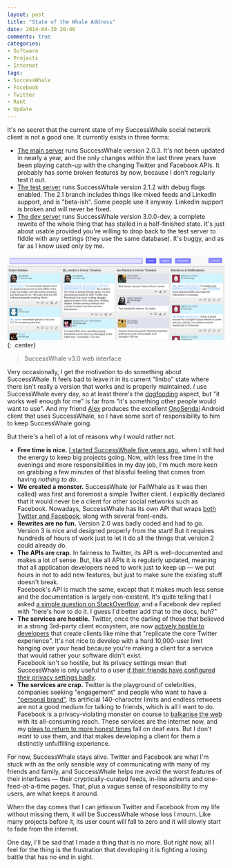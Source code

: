 ```yaml
---
layout: post
title: "State of the Whale Address"
date: 2014-04-30 20:46
comments: true
categories: 
- Software
- Projects
- Internet
tags:
- SuccessWhale
- Facebook
- Twitter
- Rant
- Update
---
```


It's no secret that the current state of my SuccessWhale social network client is not a good one. It currently exists in three forms:

* [The main server](https://successwhale.com) runs SuccessWhale version 2.0.3. It's not been updated in nearly a year, and the only changes within the last three years have been playing catch-up with the changing Twitter and Facebook APIs. It probably has some broken features by now, because I don't regularly test it out.
* [The test server](http://test.successwhale.com) runs SuccessWhale version 2.1.2 with debug flags enabled. The 2.1 branch includes things like mixed feeds and LinkedIn support, and is "beta-ish". Some people use it anyway. LinkedIn support is broken and will never be fixed.
* [The dev server](http://dev.successwhale.com) runs SuccessWhale version 3.0.0-dev, a complete rewrite of the whole thing that has stalled in a half-finished state. It's just about usable provided you're willing to drop back to the test server to fiddle with any settings (they use the same database). It's buggy, and as far as I know used only by me.

![SuccessWhale 3 interface](/img/blog/2014/successwhale-3.png){: .center}

> SuccessWhale v3.0 web interface

Very occasionally, I get the motivation to do something about SuccessWhale. It feels bad to leave it in its current "limbo" state where there isn't really a version that works and is properly maintained. *I* use SuccessWhale every day, so at least there's the [dogfooding](http://blog.codinghorror.com/the-ultimate-dogfooding-story/) aspect, but "it works well enough for me" is far from "it's something other people would want to use". And my friend [Alex](http://haku.me/) produces the excellent [OnoSendai](http://onosendai.mobi) Android client that uses SuccessWhale, so I have some sort of responsibility to him to keep SuccessWhale going.

But there's a hell of a lot of reasons why I would rather not.

* **Free time is nice.** [I started SuccessWhale five years ago](http://blog.ianrenton.com/announcing-successwhale), when I still had the energy to keep big projects going. Now, with less free time in the evenings and more responsibilities in my day job, I'm much more keen on grabbing a few minutes of that blissful feeling that comes from having *nothing to do*.
* **We created a monster.** SuccessWhale (or FailWhale as it was then called) was first and foremost a simple Twitter client. I explicitly declared that it would never be a client for other social networks such as Facebook. Nowadays, SuccessWhale has its own API that wraps [both Twitter and Facebook](http://blog.ianrenton.com/announcing-successwhale-version-2-0), along with several front-ends.
* **Rewrites are no fun.** Version 2.0 was badly coded and had to go. Version 3 is nice and designed properly from the start! But it requires hundreds of hours of work just to let it do all the things that version 2 could already do.
* **The APIs are crap.** In fairness to Twitter, its API is well-documented and makes a lot of sense. But, like all APIs it is regularly updated, meaning that all application developers need to work just to keep up &mdash; we put hours in not to add new features, but just to make sure the existing stuff doesn't break.<br/>Facebook's API is much the same, except that it makes much less sense and the documentation is largely non-existent. It's quite telling that I asked [a simple question on StackOverflow](http://stackoverflow.com/questions/7122394/in-the-facebook-api-how-can-i-retrieve-the-source-object-from-a-notification-ob), and a Facebook dev replied with "here's how to do it. I guess I'd better add that to the docs, huh?"
* **The services are hostile.** Twitter, once the darling of those that believed in a strong 3rd-party client ecosystem, are now [actively hostile to developers](http://ryanmarkel.com/2012/09/07/twitters-api-and-user-hostility/) that create clients like mine that "replicate the core Twitter experience". It's not nice to develop with a hard 10,000-user limit hanging over your head because you're making a client for a service that would rather your software didn't exist.<br/>Facebook isn't so hostile, but its privacy settings mean that SuccessWhale is only useful to a user [if their friends have configured their privacy settings badly](http://blog.ianrenton.com/from-hells-heart-i-stab-at-thee-thou-facebook-privacy-model).
* **The services are crap.** Twitter is the playground of celebrities, companies seeking "engagement" and people who want to have a ["personal brand"](https://medium.com/better-humans/6d0174c3a4cf). Its artificial 140-character limits and endless retweets are not a good medium for talking to friends, which is all I want to do. Facebook is a privacy-violating monster on course to [balkanise the web](http://www.dailydot.com/business/walled-garden-facebook-pages/) with its all-consuming reach. These services are the internet now, and my [pleas to return to more honest times](http://blog.ianrenton.com/lament-for-web-0-1) fall on deaf ears. But I don't *want* to use them, and that makes developing a client for them a distinctly unfulfilling experience.

For now, SuccessWhale stays alive. Twitter and Facebook are what I'm stuck with as the only sensible way of communicating with many of my friends and family, and SuccessWhale helps me avoid the worst features of their interfaces &mdash; their cryptically-curated feeds, in-line adverts and one-feed-at-a-time pages. That, plus a vague sense of responsibility to my users, are what keeps it around.

When the day comes that I can jetission Twitter and Facebook from my life without missing them, it will be SuccessWhale whose loss I mourn. Like many projects before it, its user count will fall to zero and it will slowly start to fade from the internet.

One day, I'll be sad that I made a thing that is no more. But right now, all I feel for the thing is the frustration that developing it is fighting a losing battle that has no end in sight.
